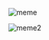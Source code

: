 ![meme](https://preview.redd.it/2024-day-4-part-2-todays-why-does-it-work-on-the-sample-v0-cktvitippr4e1.png?auto=webp&s=3cb4d2d21b41f5af066b115b246b87fc45b02a86)

![meme2](https://preview.redd.it/2024-day-4-part-2-v0-mtrzzigy3s4e1.jpeg?auto=webp&s=0607e7ef0781a0fbbfcdcfb6579e856a63a22e36)